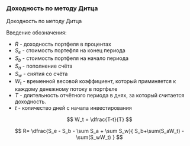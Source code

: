 ### Доходность по методу Дитца
Доходность по методу Дитца

Введение обозначения:
- $R$ - доходность портфеля в процентах
- $S_e$ - стоимость портефля на конец периода 
- $S_b$ - стоимость портфеля на начало периода
- $S_a$ - пополнение счёта
- $S_w$ - снятия со счёта
- $W_t$ - временной весовой коэффициент, который приминяется к каждому денежному потоку в портфеле
- $T$ - длительность отчётного периода в днях, за который считается доходность.
- $t$ - количество дней с начала инвестирования

$$
W_t = \dfrac{T-t}{T}
$$

$$
R= \dfrac{S_e - S_b - \sum
S_a + \sum S_w}{
    S_b+\sum(S_aW_t) - \sum(S_wW_t)
}
$$